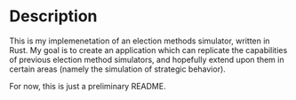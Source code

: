 # Description

This is my implemenetation of an election methods simulator, written in Rust. My goal is to create an application which can replicate the capabilities of previous election method simulators, and hopefully extend upon them in certain areas (namely the simulation of strategic behavior).

For now, this is just a preliminary README.